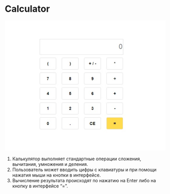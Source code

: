 # Calculator
![](https://github.com/kbatalov/Calculator/blob/master/prew.jpg)
1. Калькулятор выполняет стандартные операции сложения, вычитания, умножения и деления. 
2. Пользователь может вводить цифры с клавиатуры и при помощи нажатия мыши на кнопки в интерфейсе. 
3. Вычисление результата происходят по нажатию на Enter либо на кнопку в интерфейсе “=”.

